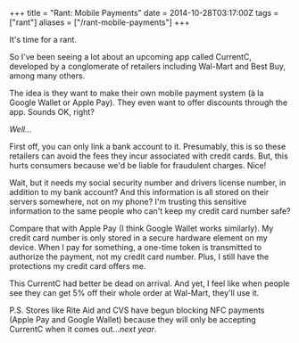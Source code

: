 +++
title = "Rant: Mobile Payments"
date = 2014-10-28T03:17:00Z
tags = ["rant"]
aliases = ["/rant-mobile-payments"]
+++

It's time for a rant.

So I've been seeing a lot about an upcoming app called CurrentC, developed by a conglomerate of retailers including Wal-Mart and Best Buy, among many others.

The idea is they want to make their own mobile payment system (à la Google Wallet or Apple Pay). They even want to offer discounts through the app. Sounds OK, right?

*Well...*

First off, you can only link a bank account to it. Presumably, this is so these retailers can avoid the fees they incur associated with credit cards. But, this hurts consumers because we'd be liable for fraudulent charges. Nice!

Wait, but it needs my social security number and drivers license number, in addition to my bank account? And this information is all stored on their servers somewhere, not on my phone? I'm trusting this sensitive information to the same people who can't keep my credit card number safe?

Compare that with Apple Pay (I think Google Wallet works similarly). My credit card number is only stored in a secure hardware element on my device. When I pay for something, a one-time token is transmitted to authorize the payment, not my credit card number. Plus, I still have the protections my credit card offers me.

This CurrentC had better be dead on arrival. And yet, I feel like when people see they can get 5% off their whole order at Wal-Mart, they'll use it.

P.S. Stores like Rite Aid and CVS have begun blocking NFC payments (Apple Pay and Google Wallet) because they will only be accepting CurrentC when it comes out...*next year*.
